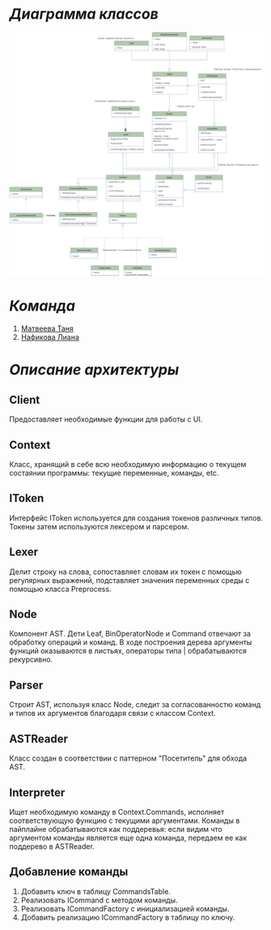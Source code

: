 # _Диаграмма классов_
![Текст с описанием картинки](CLIMatveevaNafikova.svg)
# _Команда_
1. [Матвеева Таня](https://github.com/tnmtvv)
2. [Нафикова Лиана](https://github.com/Liana2707)
# _Описание архитектуры_
## Client
Предоставляет необходимые функции для работы с UI.

## Context
Класс, хранящий в себе всю необходимую информацию о текущем состаянии программы: текущие переменные, команды, etc.

## IToken
Интерфейс IToken используется для создания токенов различных типов. Токены затем используются лексером и парсером.

## Lexer
Делит строку на слова, сопоставляет словам их токен с помощью регулярных выражений, подставляет значения переменных среды с помощью класса Preprocess.

## Node 
Компонент AST. Дети Leaf, BinOperatorNode и Command отвечают за обработку операций и команд. В ходе построения дерева аргументы функций оказываются в листьях, операторы типа | обрабатываются рекурсивно.

## Parser
Строит AST, используя класс Node, следит за согласованностю команд и типов их аргументов благодаря связи с классом Context.

## ASTReader
Класс создан в соответствии с паттерном "Посетитель" для обхода AST.

## Interpreter
Ищет необходимую команду в Сontext.Commands, исполняет соответствующую функцию с текущими аргументами. Команды в пайплайне обрабатываются как поддеревья: если видим что аргументом команды является еще одна команда, передаем ее как поддерево в ASTReader. 

## Добавление команды
1. Добавить ключ в таблицу CommandsTable.
2. Реализовать ICommand с методом команды.
3. Реализовать ICommandFactory с инициализацией команды.
4. Добавить реализацию ICommandFactory в таблицу по ключу.
